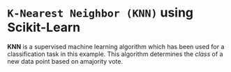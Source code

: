 # `K-Nearest Neighbor (KNN)` using Scikit-Learn

__KNN__ is a supervised machine learning algorithm which has been used for a classification task in this example. This algorithm determines the _class_ of a new data point based on amajority vote.
